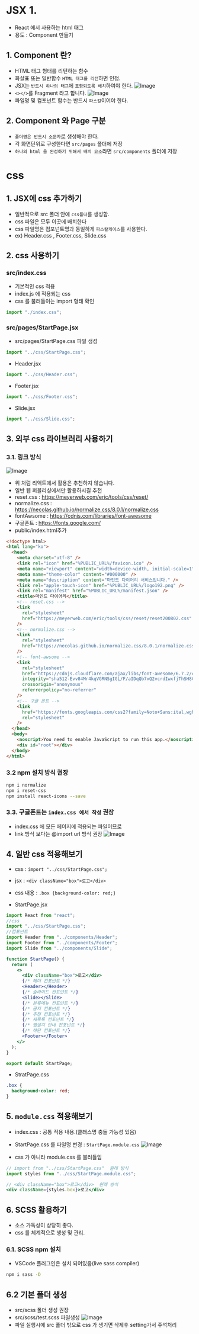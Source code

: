 # JSX 1.

- React 에서 사용하는 html 태그
- 용도 : Component 만들기

## 1. Component 란?

- HTML 태그 형태를 리턴하는 함수
- 화살표 또는 일반함수 `HTML 태그를 리턴`하면 인정.
- JSX는 `반드시 하나의 태그`에 `포함되도록 배치`하여야 한다.
  ![Image](https://github.com/user-attachments/assets/c8dc447a-736f-4282-b255-5f23aa9f9d0e)
- `<></>`를 Fragment 라고 합니다.
  ![Image](https://github.com/user-attachments/assets/b115261a-3d0e-4949-ba5a-a1b915008513)
- 파일명 및 컴포넌트 함수는 반드시 `파스칼`이어야 한다.

## 2. Component 와 Page 구분

- `폴더명은 반드시 소문자`로 생성해야 한다.
- 각 화면단위로 구성한다면 `src/pages` 폴더에 저장
- `하나의 html 을 완성하기 위해서 배치 요소`라면 `src/components` 폴더에 저장

# css

## 1. JSX에 css 추가하기

- 일반적으로 src 폴더 안에 `css폴더`를 생성함.
- css 파일은 모두 이곳에 배치한다
- css 파일명은 컴포넌트명과 동일하게 `파스칼케이스`를 사용한다.
- ex) Header.css , Footer.css, Slide.css

## 2. css 사용하기

### src/index.css

- 기본적인 css 적용
- index.js 에 적용되는 css
- css 를 불러들이는 import 형태 확인

```js
import "./index.css";
```

### src/pages/StartPage.jsx

- src/pages/StartPage.css 파일 생성

```jsx
import "../css/StartPage.css";
```

- Header.jsx

```jsx
import "../css/Header.css";
```

- Footer.jsx

```jsx
import "../css/Footer.css";
```

- Slide.jsx

```jsx
import "../css/Slide.css";
```

## 3. 외부 css 라이브러리 사용하기

### 3.1. 링크 방식

![Image](https://github.com/user-attachments/assets/7efa745c-bdda-4461-b2ec-529938968e12)

- 위 처럼 리액트에서 활용은 추천하지 않습니다.
- 일반 웹 퍼블리싱에서만 활용하시길 추천
- reset.css : https://meyerweb.com/eric/tools/css/reset/
- normalize.css : https://necolas.github.io/normalize.css/8.0.1/normalize.css
- fontAwsome : https://cdnjs.com/libraries/font-awesome
- 구글폰트 : https://fonts.google.com/
- public/index.html추가

```html
<!doctype html>
<html lang="ko">
  <head>
    <meta charset="utf-8" />
    <link rel="icon" href="%PUBLIC_URL%/favicon.ico" />
    <meta name="viewport" content="width=device-width, initial-scale=1" />
    <meta name="theme-color" content="#000000" />
    <meta name="description" content="마인드 다이어리 서비스입니다." />
    <link rel="apple-touch-icon" href="%PUBLIC_URL%/logo192.png" />
    <link rel="manifest" href="%PUBLIC_URL%/manifest.json" />
    <title>마인드 다이어리</title>
    <!-- reset.css -->
    <link
      rel="stylesheet"
      href="https://meyerweb.com/eric/tools/css/reset/reset200802.css"
    />
    <!-- normalize.css -->
    <link
      rel="stylesheet"
      href="https://necolas.github.io/normalize.css/8.0.1/normalize.css"
    />
    <!-- font-awsome -->
    <link
      rel="stylesheet"
      href="https://cdnjs.cloudflare.com/ajax/libs/font-awesome/6.7.2/css/all.min.css"
      integrity="sha512-Evv84Mr4kqVGRNSgIGL/F/aIDqQb7xQ2vcrdIwxfjThSH8CSR7PBEakCr51Ck+w+/U6swU2Im1vVX0SVk9ABhg=="
      crossorigin="anonymous"
      referrerpolicy="no-referrer"
    />
    <!-- 구글 폰트 -->
    <link
      href="https://fonts.googleapis.com/css2?family=Noto+Sans:ital,wght@0,100..900;1,100..900&display=swap"
      rel="stylesheet"
    />
  </head>
  <body>
    <noscript>You need to enable JavaScript to run this app.</noscript>
    <div id="root"></div>
  </body>
</html>
```

### 3.2 npm 설치 방식 권장

```bash
npm i normalize
npm i reset-css
npm install react-icons --save
```

### 3.3. 구글폰트는 `index.css 에서 작성` 권장

- index.css 에 모든 페이지에 적용되는 파일이므로
- link 방식 보다는 @import url 방식 권장
  ![Image](https://github.com/user-attachments/assets/5aca612e-c28b-4a44-b8d4-3893fee77ad6)

## 4. 일반 css 적용해보기

- css : `import "../css/StartPage.css";`
- jsx : `<div className="box">로고</div>`
- css 내용 : `.box {background-color: red;}`

- StartPage.jsx

```jsx
import React from "react";
//css
import "../css/StartPage.css";
//컴포넌트
import Header from "../components/Header";
import Footer from "../components/Footer";
import Slide from "../components/Slide";

function StartPage() {
  return (
    <>
      <div className="box">로고</div>
      {/* 헤더 컨포넌트 */}
      <Header></Header>
      {/* 슬라이드 컨포넌트 */}
      <Slide></Slide>
      {/* 분류메뉴 컨포넌트 */}
      {/* 공지 컨포넌트 */}
      {/* 추천 컨포넌트 */}
      {/* 새목록 컨포넌트 */}
      {/* 앱설치 안내 컨포넌트 */}
      {/* 하단 컨포넌트 */}
      <Footer></Footer>
    </>
  );
}

export default StartPage;
```

- StratPage.css

```css
.box {
  background-color: red;
}
```

## 5. `module.css` 적용해보기

- index.css : 공통 적용 내용.(클래스명 충돌 가능성 있음)
- StartPage.css 를 파일명 변경 : `StartPage.module.css`
  ![Image](https://github.com/user-attachments/assets/6d5e571e-096a-4b63-9d47-945f7d17b303)

- css 가 아니라 module.css 를 불러들임

```jsx
// import from "../css/StartPage.css"  원래 방식
import styles from "../css/StartPage.module.css";
```

```jsx
// <div className="box">로고</div>  원래 방식
<div className={styles.box}>로고</div>
```

## 6. SCSS 활용하기

- 소스 가독성이 상당히 좋다.
- css 를 체계적으로 생성 및 관리.

### 6.1. SCSS npm 설치

- VSCode 플러그인은 설치 되어있음(live sass compiler)

```bash
npm i sass -D
```

## 6.2 기본 폴더 생성

- src/scss 폴더 생성 권장
- src/scss/test.scss 파일생성
  ![Image](https://github.com/user-attachments/assets/069c5e6f-db4f-4b95-9cb3-c40055cf8f84)
- 파일 실행시에 src 폴더 밖으로 css 가 생기면 삭제후 setting가서 주석처리

